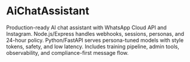 # AiChatAssistant
Production-ready AI chat assistant with WhatsApp Cloud API and Instagram. Node.js/Express handles webhooks, sessions, personas, and 24-hour policy. Python/FastAPI serves persona-tuned models with style tokens, safety, and low latency. Includes training pipeline, admin tools, observability, and compliance-first message flow.
